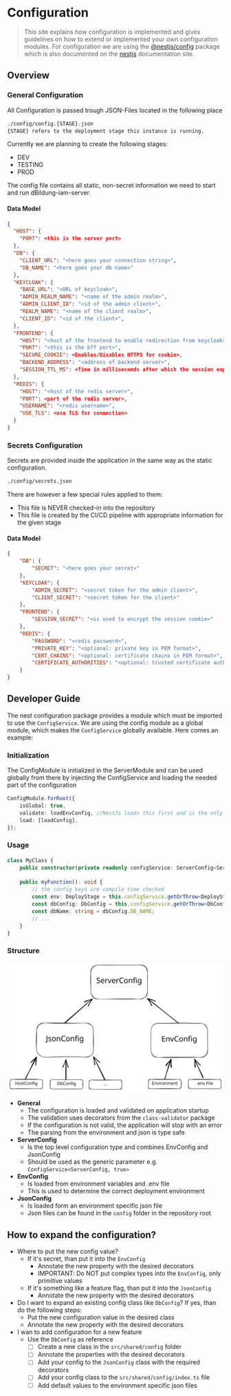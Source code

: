 # Configuration

> This site explains how configuration is implemented and gives guidelines on
> how to extend or implemented your own configuration modules. For configuration
> we are using the [@nestjs/config](https://www.npmjs.com/package/@nestjs/config)
> package which is also documented on the [nestjs](https://docs.nestjs.com/techniques/configuration)
> documentation site.

## Overview

### General Configuration

All Configuration is passed trough JSON-Files located in the following place

```bash
./config/config.{STAGE}.json
{STAGE} refers to the deployment stage this instance is running.
```

Currently we are planning to create the following stages:

-   DEV
-   TESTING
-   PROD

The config file contains all static, non-secret information we need to start and run dBildung-iam-server.

#### Data Model

```json
{
  "HOST": {
    "PORT": <this is the server port>
  },
  "DB": {
    "CLIENT_URL": "<here goes your connection string>",
    "DB_NAME": "<here goes your db name>"
  },
  "KEYCLOAK": {
    "BASE_URL": "<URL of keycloak>",
    "ADMIN_REALM_NAME": "<name of the admin realm>",
    "ADMIN_CLIENT_ID": "<id of the admin client>",
    "REALM_NAME": "<name of the client realm>",
    "CLIENT_ID": "<id of the client>",
  },
  "FRONTEND": {
    "HOST": "<host of the frontend to enable redirection from keycloak>",
    "PORT": "<this is the bff port>",
    "SECURE_COOKIE": <Enables/Disables HTTPS for cookie>,
    "BACKEND_ADDRESS": "<address of backend server>",
    "SESSION_TTL_MS": <Time in milliseconds after which the session expires>
  },
  "REDIS": {
    "HOST": "<host of the redis server>",
    "PORT": <port of the redis server>,
    "USERNAME": "<redis username>",
    "USE_TLS": <use TLS for connection>
  }
}
```

### Secrets Configuration

Secrets are provided inside the application in the same way as the static configuration.

```bash
./config/secrets.json
```

There are however a few special rules applied to them:

-   This file is NEVER checked-in into the repository
-   This file is created by the CI/CD pipeline with appropriate information for the given stage

#### Data Model

```json
{
    "DB": {
        "SECRET": "<here goes your secret>"
    },
    "KEYCLOAK": {
        "ADMIN_SECRET": "<secret token for the admin client>",
        "CLIENT_SECRET": "<secret token for the client>"
    },
    "FRONTEND": {
        "SESSION_SECRET": "<is used to encrypt the session cookie>"
    },
    "REDIS": {
        "PASSWORD": "<redis password>",
        "PRIVATE_KEY": "<optional: private key in PEM format>",
        "CERT_CHAINS": "<optional: certificate chains in PEM format>",
        "CERTIFICATE_AUTHORITIES": "<optional: trusted certificate authorities>"
    }
}
```

## Developer Guide

The nest configuration package provides a module which must be imported to use the `ConfigService`.
We are using the config module as a global module, which makes the `ConfigService` globally available.
Here comes an example:

### Initialization

The ConfigModule is initialized in the ServerModule and can be used globally from there by injecting the ConfigService and loading the needed part of the configuration

```ts
ConfigModule.forRoot({
    isGlobal: true,
    validate: loadEnvConfig, //NestJs loads this first and is the only place it loads ENV-variables. We use this to load the current stage
    load: [loadConfig],
});
```

### Usage

```ts
class MyClass {
    public constructor(private readonly configService: ServerConfig<ServerConfig, true>) {}

    public myFunction(): void {
        // the config keys are compile time checked
        const env: DeployStage = this.configService.getOrThrow<DeployStage>('DEPLOY_STAGE');
        const dbConfig: DbConfig = this.configService.getOrThrow<DbConfig>('DB');
        const dbName: string = dbConfig.DB_NAME;
        // ...
    }
}
```

### Structure

![Configuration Composition Structure](./img/config-structure.svg)

-   **General**
    -   The configuration is loaded and validated on application startup
    -   The validation uses decorators from the `class-validator` package
    -   If the configuration is not valid, the application will stop with an error
    -   The parsing from the environment and json is type safe
-   **ServerConfig**
    -   Is the top level configuration type and combines EnvConfig and JsonConfig
    -   Should be used as the generic parameter e.g. `ConfigService<ServerConfig, true>`
-   **EnvConfig**
    -   Is loaded from environment variables and .env file
    -   This is used to determine the correct deployment environment
-   **JsonConfig**
    -   Is loaded form an environment specific json file
    -   Json files can be found in the `config` folder in the repository root

## How to expand the configuration?

-   Where to put the new config value?
    -   If it's secret, than put it into the `EnvConfig`
        -   Annotate the new property with the desired decorators
        -   IMPORTANT: Do NOT put complex types into the `EnvConfig`, only primitive values
    -   If it's something like a feature flag, than put it into the `JsonConfig`
        -   Annotate the new property with the desired decorators
-   Do I want to expand an existing config class like `DbConfig`? If yes, than do the following steps:
    -   Put the new configuration value in the desired class
    -   Annotate the new property with the desired decorators
-   I wan to add configuration for a new feature
    -   Use the `DbConfig` as reference
        -   [ ] Create a new class in the `src/shared/config` folder
        -   [ ] Annotate the properties with the desired decorators
        -   [ ] Add your config to the `JsonConfig` class with the required decorators
        -   [ ] Add your config class to the `src/shared/config/index.ts` file
        -   [ ] Add default values to the environment specific json files
